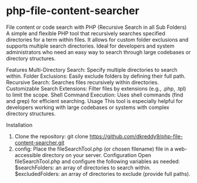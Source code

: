# php-file-content-searcher
File content or code search with PHP (Recursive Search in all Sub Folders)
A simple and flexible PHP tool that recursively searches specified directories for a term within files. It allows for custom folder exclusions and supports multiple search directories. Ideal for developers and system administrators who need an easy way to search through large codebases or directory structures.

Features
Multi-Directory Search: Specify multiple directories to search within.
Folder Exclusions: Easily exclude folders by defining their full path.
Recursive Search: Searches files recursively within directories.
Customizable Search Extensions: Filter files by extensions (e.g., .php, .tpl) to limit the scope.
Shell Command Execution: Uses shell commands (find and grep) for efficient searching.
Usage
This tool is especially helpful for developers working with large codebases or systems with complex directory structures.

Installation
1) Clone the repository:
git clone https://github.com/dkreddy9/php-file-content-searcher.git
2) config:
Place the fileSearchTool.php (or chosen filename) file in a web-accessible directory on your server.
Configuration
Open fileSearchTool.php and configure the following variables as needed:
$searchFolders: an array of directories to search within.
$excludedFolders: an array of directories to exclude (provide full paths). 
 

